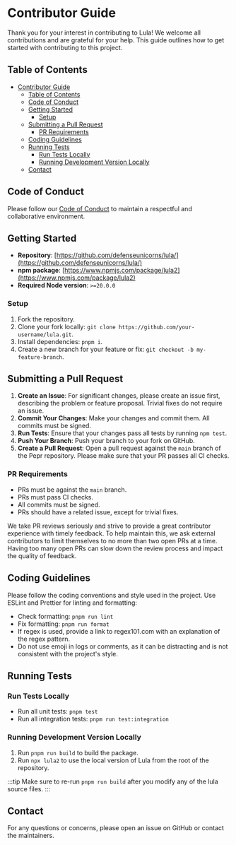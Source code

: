 # Contributor Guide

Thank you for your interest in contributing to Lula! We welcome all contributions and are grateful for your help. This guide outlines how to get started with contributing to this project.

## Table of Contents

- [Contributor Guide](#contributor-guide)
  - [Table of Contents](#table-of-contents)
  - [Code of Conduct](#code-of-conduct)
  - [Getting Started](#getting-started)
    - [Setup](#setup)
  - [Submitting a Pull Request](#submitting-a-pull-request)
    - [PR Requirements](#pr-requirements)
  - [Coding Guidelines](#coding-guidelines)
  - [Running Tests](#running-tests)
    - [Run Tests Locally](#run-tests-locally)
    - [Running Development Version Locally](#running-development-version-locally)
  - [Contact](#contact)

## Code of Conduct

Please follow our [Code of Conduct](CODE_OF_CONDUCT.md) to maintain a respectful and collaborative environment.

## Getting Started

- **Repository**: [https://github.com/defenseunicorns/lula/](https://github.com/defenseunicorns/lula/)
- **npm package**: [https://www.npmjs.com/package/lula2](https://www.npmjs.com/package/lula2)
- **Required Node version**: `>=20.0.0`

### Setup

1. Fork the repository.
2. Clone your fork locally: `git clone https://github.com/your-username/lula.git`.
3. Install dependencies: `pnpm i`.
4. Create a new branch for your feature or fix: `git checkout -b my-feature-branch`.


## Submitting a Pull Request

1. **Create an Issue**: For significant changes, please create an issue first, describing the problem or feature proposal. Trivial fixes do not require an issue.
2. **Commit Your Changes**: Make your changes and commit them. All commits must be signed.
3. **Run Tests**: Ensure that your changes pass all tests by running `npm test`.
4. **Push Your Branch**: Push your branch to your fork on GitHub.
5. **Create a Pull Request**: Open a pull request against the `main` branch of the Pepr repository. Please make sure that your PR passes all CI checks.

### PR Requirements

- PRs must be against the `main` branch.
- PRs must pass CI checks.
- All commits must be signed.
- PRs should have a related issue, except for trivial fixes.

We take PR reviews seriously and strive to provide a great contributor experience with timely feedback. To help maintain this, we ask external contributors to limit themselves to no more than two open PRs at a time. Having too many open PRs can slow down the review process and impact the quality of feedback.

## Coding Guidelines

Please follow the coding conventions and style used in the project. Use ESLint and Prettier for linting and formatting:

- Check formatting: `pnpm run lint`
- Fix formatting: `pnpm run format`
- If regex is used, provide a link to regex101.com with an explanation of the regex pattern.
- Do not use emoji in logs or comments, as it can be distracting and is not consistent with the project's style.

## Running Tests

### Run Tests Locally

- Run all unit tests: `pnpm test`
- Run all integration tests: `pnpm run test:integration`


### Running Development Version Locally

1. Run `pnpm run build` to build the package.
2. Run `npx lula2` to use the local version of Lula from the root of the repository.

:::tip
Make sure to re-run `pnpm run build` after you modify any of the lula source files.
:::

## Contact

For any questions or concerns, please open an issue on GitHub or contact the maintainers.
